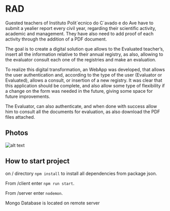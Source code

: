 # RAD

Guested teachers of Instituto Polit´ecnico do C´avado e do Ave have to submit a yealier report
every civil year, regarding their scientific activity, academic and management. They have also need
to add proof of each activity through the addition of a PDF document.

The goal is to create a digital solution que allows to the Evaluated teacher’s, insert all the
information relative to their annual registry, as also, allowing to the evaluator consult each one
of the registries and make an evaluation.

To realize this digital transformation, an WebApp was developed, that allows the user
authentication and, according to the type of the user (Evaluator or Evaluated), allows a consult,
or insertion of a new registry. It was clear that this application should be complete, and also
allow some type of flexibility if a change on the form was needed in the future, giving some
space for future improvements.

The Evaluator, can also authenticate, and when done with success allow him to consult all
the documents for evaluation, as also download the PDF files attached.

## Photos

![alt text](e)

## How to start project

on / directory ```npm install``` to install all dependencies from package json.

From /client enter ```npm run start```.

From /server enter ```nodemon```.


Mongo Database is located on remote server